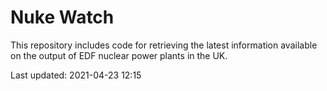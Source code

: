 # Nuke Watch

This repository includes code for retrieving the latest information available on the output of EDF nuclear power plants in the UK.

Last updated: 2021-04-23 12:15